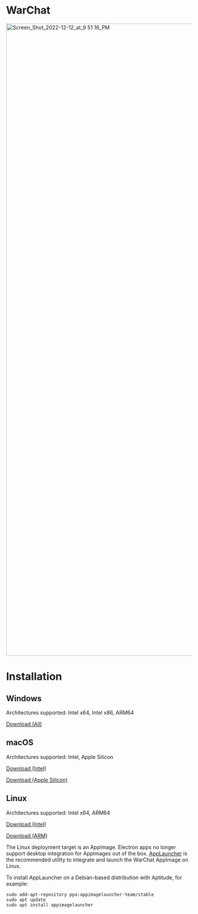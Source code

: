 # WarChat
<img width="1710" alt="Screen_Shot_2022-12-12_at_9 51 16_PM" src="https://user-images.githubusercontent.com/43896559/207384893-a7d9c125-e327-4766-a9e9-a02be2c5f774.png">

# Installation
## Windows
Architectures supported: Intel x64, Intel x86, ARM64

[Download (All)](https://github.com/KnightsOfGlory/WarChat/releases/download/v0.2.4/WarChat-Setup-0.2.4.exe)

## macOS
Architectures supported: Intel, Apple Silicon

[Download (Intel)](https://github.com/KnightsOfGlory/WarChat/releases/download/v0.2.4/WarChat-0.2.4.dmg)

[Download (Apple Silicon)](https://github.com/KnightsOfGlory/WarChat/releases/download/v0.2.4/WarChat-0.2.4-arm64.dmg)

## Linux
Architectures supported: Intel x64, ARM64

[Download (Intel)](https://github.com/KnightsOfGlory/WarChat/releases/download/v0.2.4/WarChat-0.2.4.AppImage)

[Download (ARM)](https://github.com/KnightsOfGlory/WarChat/releases/download/v0.2.4/WarChat-0.2.4-arm64.AppImage)

The Linux deployment target is an AppImage.  Electron apps no longer support desktop integration for AppImages out of the box.  [AppLauncher](https://github.com/TheAssassin/AppImageLauncher) is the recommended utility to integrate and launch the WarChat AppImage on Linux.

To install AppLauncher on a Debian-based distribution with Aptitude, for example:

```
sudo add-apt-repository ppa:appimagelauncher-team/stable
sudo apt update
sudo apt install appimagelauncher
```
